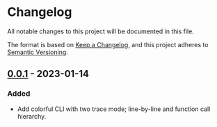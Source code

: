 # Changelog

All notable changes to this project will be documented in this file.

The format is based on [Keep a Changelog](https://keepachangelog.com/en/1.0.0/), and
this project adheres to [Semantic Versioning](https://semver.org/spec/v2.0.0.html).

## [0.0.1] - 2023-01-14

### Added

- Add colorful CLI with two trace mode; line-by-line and function call hierarchy.

[0.0.1]: https://github.com/furkanonder/beetrace/releases/tag/0.0.1
